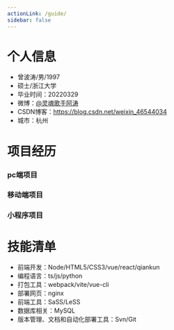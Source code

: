 ```yaml
---
actionLink: /guide/
sidebar: false
---
```

# 个人信息

 - 曾波涛/男/1997
 - 硕士/浙江大学
 - 毕业时间：20220329
 - 微博：[@灵魂歌手阿涛](http://weibo.com/u/6124574962) 
 - CSDN博客：https://blog.csdn.net/weixin_46544034 
 - 城市：杭州

# 项目经历
<!-- ## JKL公司  -->
### pc端项目
<!-- 我在此项目负责了哪些工作，分别在哪些地方做得出色/和别人不一样/成长快，这个项目中，我最困难的问题是什么，我采取了什么措施，最后结果如何。这个项目中，我最自豪的技术细节是什么，为什么，实施前和实施后的数据对比如何，同事和领导对此的反应如何。 -->


### 移动端项目 
<!-- 我在此项目负责了哪些工作，分别在哪些地方做得出色/和别人不一样/成长快，这个项目中，我最困难的问题是什么，我采取了什么措施，最后结果如何。这个项目中，我最自豪的技术细节是什么，为什么，实施前和实施后的数据对比如何，同事和领导对此的反应如何。 -->

### 小程序项目 
<!-- 我在此项目负责了哪些工作，分别在哪些地方做得出色/和别人不一样/成长快，这个项目中，我最困难的问题是什么，我采取了什么措施，最后结果如何。这个项目中，我最自豪的技术细节是什么，为什么，实施前和实施后的数据对比如何，同事和领导对此的反应如何。 -->

# 技能清单
- 前端开发：Node/HTML5/CSS3/vue/react/qiankun
- 编程语言：ts/js/python
- 打包工具：webpack/vite/vue-cli
- 部署网页：nginx
- 前端工具：SaSS/LeSS
- 数据库相关：MySQL
- 版本管理、文档和自动化部署工具：Svn/Git
  
